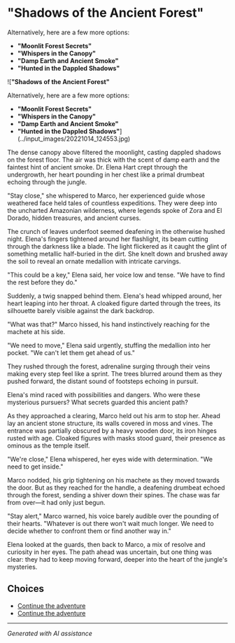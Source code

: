 # **"Shadows of the Ancient Forest"**

Alternatively, here are a few more options:

* **"Moonlit Forest Secrets"**
* **"Whispers in the Canopy"**
* **"Damp Earth and Ancient Smoke"**
* **"Hunted in the Dappled Shadows"**

![**"Shadows of the Ancient Forest"**

Alternatively, here are a few more options:

* **"Moonlit Forest Secrets"**
* **"Whispers in the Canopy"**
* **"Damp Earth and Ancient Smoke"**
* **"Hunted in the Dappled Shadows"**](../input_images/20221014_124553.jpg)

The dense canopy above filtered the moonlight, casting dappled shadows on the forest floor. The air was thick with the scent of damp earth and the faintest hint of ancient smoke. Dr. Elena Hart crept through the undergrowth, her heart pounding in her chest like a primal drumbeat echoing through the jungle.

"Stay close," she whispered to Marco, her experienced guide whose weathered face held tales of countless expeditions. They were deep into the uncharted Amazonian wilderness, where legends spoke of Zora and El Dorado, hidden treasures, and ancient curses.

The crunch of leaves underfoot seemed deafening in the otherwise hushed night. Elena's fingers tightened around her flashlight, its beam cutting through the darkness like a blade. The light flickered as it caught the glint of something metallic half-buried in the dirt. She knelt down and brushed away the soil to reveal an ornate medallion with intricate carvings.

"This could be a key," Elena said, her voice low and tense. "We have to find the rest before they do."

Suddenly, a twig snapped behind them. Elena's head whipped around, her heart leaping into her throat. A cloaked figure darted through the trees, its silhouette barely visible against the dark backdrop.

"What was that?" Marco hissed, his hand instinctively reaching for the machete at his side.

"We need to move," Elena said urgently, stuffing the medallion into her pocket. "We can't let them get ahead of us."

They rushed through the forest, adrenaline surging through their veins making every step feel like a sprint. The trees blurred around them as they pushed forward, the distant sound of footsteps echoing in pursuit.

Elena's mind raced with possibilities and dangers. Who were these mysterious pursuers? What secrets guarded this ancient path?

As they approached a clearing, Marco held out his arm to stop her. Ahead lay an ancient stone structure, its walls covered in moss and vines. The entrance was partially obscured by a heavy wooden door, its iron hinges rusted with age. Cloaked figures with masks stood guard, their presence as ominous as the temple itself.

"We're close," Elena whispered, her eyes wide with determination. "We need to get inside."

Marco nodded, his grip tightening on his machete as they moved towards the door. But as they reached for the handle, a deafening drumbeat echoed through the forest, sending a shiver down their spines. The chase was far from over—it had only just begun.

"Stay alert," Marco warned, his voice barely audible over the pounding of their hearts. "Whatever is out there won't wait much longer. We need to decide whether to confront them or find another way in."

Elena looked at the guards, then back to Marco, a mix of resolve and curiosity in her eyes. The path ahead was uncertain, but one thing was clear: they had to keep moving forward, deeper into the heart of the jungle's mysteries.


## Choices

* [Continue the adventure](./477493740_596522203209143_8128024935578485345_n.md)
* [Continue the adventure](./20221113_161540.md)


---
*Generated with AI assistance*
